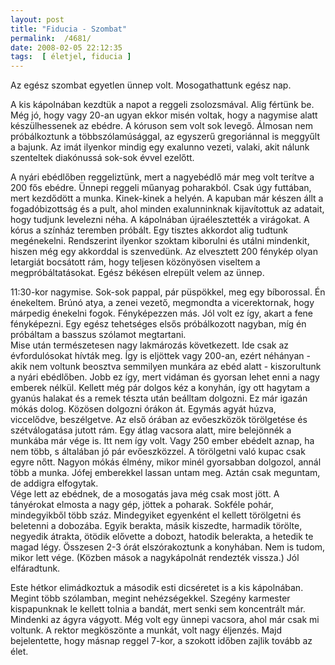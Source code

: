 ```yaml
---
layout: post
title: "Fiducia - Szombat"
permalink:  /4681/ 
date: 2008-02-05 22:12:35
tags:  [ életjel, fiducia ] 
---
```

Az egész szombat egyetlen ünnep volt. Mosogathattunk egész nap.

<!--break-->  
A kis kápolnában kezdtük a napot a reggeli zsolozsmával. Alig fértünk be. Még jó, hogy vagy 20-an ugyan ekkor misén voltak, hogy a nagymise alatt készülhessenek az ebédre. A kóruson sem volt sok levegő. Álmosan nem próbálkoztunk a többszólamúsággal, az egyszerű gregoriánnal is meggyűlt a bajunk. Az imát ilyenkor mindig egy exalunno vezeti, valaki, akit nálunk szenteltek diakónussá sok-sok évvel ezelőtt.

A nyári ebédlőben reggeliztünk, mert a nagyebédlő már meg volt terítve a 200 fős ebédre. Ünnepi reggeli műanyag poharakból. Csak úgy futtában, mert kezdődött a munka. Kinek-kinek a helyén. A kapuban már készen állt a fogadóbizottság és a pult, ahol minden exalunninknak kijavítottuk az adatait, hogy tudjunk levelezni néha. A kápolnában újraélesztették a virágokat. A kórus a színház teremben próbált. Egy tisztes akkordot alig tudtunk megénekelni. Rendszerint ilyenkor szoktam kiborulni és utálni mindenkit, hiszen még egy akkorddal is szenvedünk. Az elvesztett 200 fénykép olyan letargiát bocsátott rám, hogy teljesen közönyösen viseltem a megpróbáltatásokat. Egész békésen elrepült velem az ünnep.

11:30-kor nagymise. Sok-sok pappal, pár püspökkel, meg egy bíborossal. Én énekeltem. Brúnó atya, a zenei vezető, megmondta a vicerektornak, hogy márpedig énekelni fogok. Fényképezzen más. Jól volt ez így, akart a fene fényképezni. Egy egész tehetséges elsős próbálkozott nagyban, míg én próbáltam a basszus szólamot megtartani.  
Mise után természetesen nagy lakmározás következett. Ide csak az évfordulósokat hívták meg. Így is eljöttek vagy 200-an, ezért néhányan - akik nem voltunk beosztva semmilyen munkára az ebéd alatt - kiszorultunk a nyári ebédlőben. Jobb ez így, mert vidáman és gyorsan lehet enni a nagy emberek nélkül. Kellett még pár dolgos kéz a konyhán, így ott hagytam a gyanús halakat és a remek tészta után beálltam dolgozni. Ez már igazán mókás dolog. Közösen dolgozni órákon át. Egymás agyát húzva, viccelődve, beszélgetve. Az első órában az evőeszközök törölgetése és szétválogatása jutott rám. Egy átlag vacsora alatt, mire belejönnék a munkába már vége is. Itt nem így volt. Vagy 250 ember ebédelt aznap, ha nem több, s általában jó pár evőeszközzel. A törölgetni való kupac csak egyre nőtt. Nagyon mókás élmény, mikor minél gyorsabban dolgozol, annál több a munka. Jófej emberekkel lassan untam meg. Aztán csak meguntam, de addigra elfogytak.   
Vége lett az ebédnek, de a mosogatás java még csak most jött. A tányérokat elmosta a nagy gép, jöttek a poharak. Sokféle pohár, mindegyikből több száz. Mindegyiket egyenként el kellett törölgetni és beletenni a dobozába. Egyik berakta, másik kiszedte, harmadik törölte, negyedik átrakta, ötödik elővette a dobozt, hatodik belerakta, a hetedik te magad légy. Összesen 2-3 órát elszórakoztunk a konyhában. Nem is tudom, mikor lett vége. (Közben mások a nagykápolnát rendezték vissza.) Jól elfáradtunk.

Este hétkor elimádkoztuk a második esti dicséretet is a kis kápolnában. Megint több szólamban, megint nehézségekkel. Szegény karmester kispapunknak le kellett tolnia a bandát, mert senki sem koncentrált már. Mindenki az ágyra vágyott. Még volt egy ünnepi vacsora, ahol már csak mi voltunk. A rektor megköszönte a munkát, volt nagy éljenzés. Majd bejelentette, hogy másnap reggel 7-kor, a szokott időben zajlik tovább az élet.  
